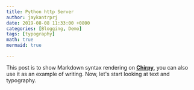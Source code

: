 ```yaml
---
title: Python http Server
author: jaykantrprj
date: 2019-08-08 11:33:00 +0800
categories: [Blogging, Demo]
tags: [typography]
math: true
mermaid: true

---
```


This post is to show Markdown syntax rendering on [**Chirpy**](https://github.com/jaykantrprj), you can also use it as an example of writing. Now, let's start looking at text and typography.
